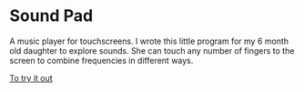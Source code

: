 # Sound Pad
A music player for touchscreens. I wrote this little program for my 6 month old daughter to explore sounds. She can touch any number of fingers to the screen to combine frequencies in different ways.

[To try it out](https://countable.github.io/bloopybloop)

